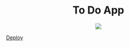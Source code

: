 <h1 align = "center"> To Do App </h1>
<p align="center"> 
    <img src="https://skillicons.dev/icons?i=html,css,javascript" />
</p>

<a href = "https://carolfons.github.io/to-do-app/"> Deploy </a>
